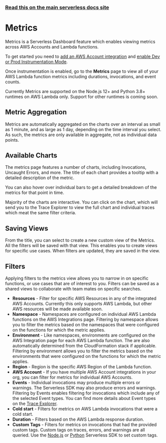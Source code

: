 <!--
title: Serverless Dashboard - Metrics
menuText: Metrics
layout: Doc
-->

<!-- DOCS-SITE-LINK:START automatically generated  -->

### [Read this on the main serverless docs site](https://www.serverless.com/framework/docs/guides/monitoring/metrics/)

<!-- DOCS-SITE-LINK:END -->

# Metrics

Metrics is a Serverless Dashboard feature which enables viewing metrics across
AWS Accounts and Lambda functions.

To get started you need to [add an AWS Account integration](./integrations/aws.md)
and [enable Dev or Prod Instrumentation Mode](./instrumentation.md).

Once instrumentation is enabled, go to the **Metrics** page to view all of your
AWS Lambda function metrics including durations, invocations, and event counts.

Currently Metrics are supported on the Node.js 12+ and Python 3.8+ runtimes on
AWS Lambda only. Support for other runtimes is coming soon.

## Metric Aggregation

Metrics are automatically aggregated on the charts over an interval as small as
1 minute, and as large as 1 day, depending on the time interval you select. As
such, the metrics are only available in aggregate, not as individual data
points.

## Available Charts

The metrics page features a number of charts, including Invocations, Uncaught
Errors, and more. The title of each chart provides a tooltip with a detailed
description of the metric.

You can also hover over individual bars to get a detailed breakdown of the
metrics for that point in time.

Majority of the charts are interactive. You can click on the chart, which will
send you to the Trace Explorer to view the full chart and individual traces
which meat the same filter criteria.

## Saving Views

From the title, you can select to create a new custom view of the Metrics. All
the filters will be saved with that view. This enables you to create views for
specific use cases. When filters are updated, they are saved in the view.

## Filters

Applying filters to the metrics view allows you to narrow in on
specific functions, or use cases that are of interest to you. Filters can be
saved as a shared views to collaborate with team mates on specific searches.

- **Resources** - Filter for specific AWS Resources in any of the integrated
  AWS Accounts. Currently this only supports AWS Lambda, but other AWS resources
  will be made available soon.
- **Namespace** - Namespaces are configured on individual AWS Lambda functions
  on the AWS Integrations page. Filtering by namespace allows you to filter the
  metrics based on the namespaces that were configured on the functions for which
  the metric applies.
- **Environment** - Like namespaces, environments are configured on the AWS
  Integration page for each AWS Lambda function. The are also automatically
  determined from the CloudFormation stack if applicable. Filtering by environment
  allows you to filter the metrics based on the environments that were configured
  on the functions for which the metric applies.
- **Region** - Region is the specific AWS Region of the Lambda function.
- **AWS Account** - If you have multiple AWS Account integrations in your
  org, you can filter for metrics for individual AWS Accounts.
- **Events** - Individual invocations may produce multiple errors or warnings.
  The Serverless SDK may also produce errors and warnings. Filtering by Events
  enables filtering for invocations which include any of the selected Event types.
  You can find more details about Event types on the [Trace Explorer](./trace-explorer.md).
- **Cold start** - Filters for metrics on AWS Lambda invocations that were a
  cold start.
- **Duration** - Filters based on the AWS Lambda response duration.
- **Custom Tags** - Filters for metrics on invocations that had the provided
  custom tags. Custom tags on traces, errors, and warnings are all queried. Use
  the [Node.js](../nodejs-sdk.md) or [Python](./python-sdk.md) Serverless SDK to
  set custom tags.
